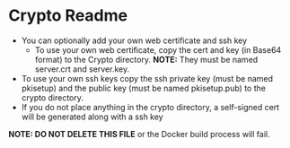 # Crypto Readme

- You can optionally add your own web certificate and ssh key
    - To use your own web certificate, copy the cert and key (in Base64 format) to the Crypto directory. 
     **NOTE:** They must be named server.crt and server.key.
- To use your own ssh keys copy the ssh private key (must be named pkisetup) and the public key (must be named pkisetup.pub) to the crypto directory.
- If you do not place anything in the crypto directory, a self-signed cert will be generated along with a ssh key

**NOTE: DO NOT DELETE THIS FILE** or the Docker build process will fail.